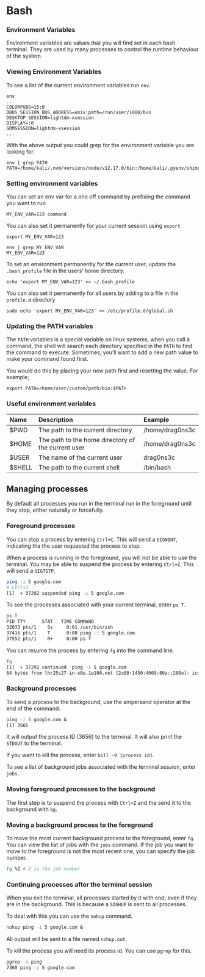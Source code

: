 # Bash

### Environment Variables

Environment variables are values that you will find set in each bash terminal. They are used by many processes to control the runtime behaviour of the system.

### Viewing Environment Variables

To see a list of the current environment variables run `env`.

```text
env
...
COLORFGBG=15;0
DBUS_SESSION_BUS_ADDRESS=unix:path=/run/user/1000/bus
DESKTOP_SESSION=lightdm-xsession
DISPLAY=:0
GDMSESSION=lightdm-xsession
...
```

With the above output you could grep for the environment variable you are looking for.

```text
env | grep PATH
PATH=/home/kali/.nvm/versions/node/v12.17.0/bin:/home/kali/.pyenv/shims:/home/kali/.pyenv/bin:/usr/local/bin:/usr/bin:/bin:/usr/local/games:/usr/games
```

### Setting environment variables

You can set an env var for a one off command by prefixing the command you want to run

```text
MY_ENV_VAR=123 command
```

You can also set it permanently for your current session using `export`

```text
export MY_ENV_VAR=123

env | grep MY_ENV_VAR
MY_ENV_VAR=123
```

To set an environment permanently for the current user, update the `.bash_profile` file in the users’ home directory.

```text
echo 'export MY_ENV_VAR=123' >> ~/.bash_profile
```

You can also set it permanently for all users by adding to a file in the `profile.d` directory

```text
sudo echo 'export MY_ENV_VAR=123' >> /etc/profile.d/global.sh
```

### Updating the PATH variables

The `PATH` variables is a special variable on linux systems, when you call a command, the shell will search each directory specified in the `PATH` to find the command to execute. Sometimes, you’ll want to add a new path value to make your command found first.

You would do this by placing your new path first and resetting the value. For example;

```text
export PATH=/home/user/custom/path/bin:$PATH
```

### Useful environment variables

| Name | Description | Example |
| :--- | :--- | :--- |
| $PWD | The path to the current directory | /home/drag0ns3c |
| $HOME | The path to the home directory of the current user | /home/drag0ns3c |
| $USER | The name of the current user | drag0ns3c |
| $SHELL | The path to the current shell | /bin/bash |


## Managing processes

By default all processes you run in the terminal run in the foreground until they stop, either naturally or forcefully.

### Foreground processes

You can stop a process by entering `Ctrl+C`. This will send a `SIGNINT`, indicating tha the user requested the process to stop.

When a process is running in the foreground, you will not be able to use the terminal. You may be able to suspend the process by entering `Ctrl+Z`. This will send a `SIGTSTP`.

```bash
ping -i 5 google.com
# Ctrl+Z
[1]  + 37292 suspended ping -i 5 google.com
```

To see the processes associated with your current terminal, enter `ps T`.

```bash
ps T
PID TTY      STAT   TIME COMMAND
32033 pts/1    Ss     0:01 /usr/bin/zsh
37416 pts/1    T      0:00 ping -i 5 google.com
37552 pts/1    R+     0:00 ps T
```

You can resume the process by entering `fg` into the command line.

```bash
fg
[1]  + 37292 continued  ping -i 5 google.com
64 bytes from lhr25s27-in-x0e.1e100.net (2a00:1450:4009:80a::200e): icmp_seq=2 ttl=119 time=15.4 ms
```

### Background processes

To send a process to the background, use the ampersand operator at the end of the command.

```bash
ping -i 5 google.com &
[1] 3565
```

It will output the process ID (3656) to the terminal. It will also print the `STDOUT` to the terminal.

If you want to kill the process, enter `kill -9 [process id]`.

To see a list of background jobs associated with the terminal session, enter `jobs`.

### Moving foreground processes to the background

The first step is to suspend the process with `Ctrl+Z` and the send it to the background with `bg`.

### Moving a background process to the foreground

To move the most current background process to the foreground, enter `fg`. You can view the list of jobs with the `jobs` command. If the job you want to move to the foreground is not the most recent one, you can specify the job number.

```bash
fg %2 # 2 is the job number
```

### Continuing processes after the terminal session

When you exit the terminal, all processes started by it with end, even if they are in the background. This is because a `SIGHUP` is sent to all processes.

To deal with this you can use the `nohup` command.

```bash
nohup ping -i 5 google.com &
```

All output will be sent to a file named `nohup.out`.

To kill the process you will need its process id. You can use `pgrep` for this.

```bash
pgrep -a ping
7360 ping -i 5 google.com
```
